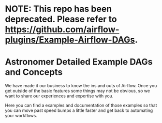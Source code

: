 # NOTE: This repo has been deprecated. Please refer to https://github.com/airflow-plugins/Example-Airflow-DAGs.

# Astronomer Detailed Example DAGs and Concepts
We have made it our business to know the ins and outs of Airflow. Once you get outside of the basic features some things may not be obvious, so we want to share our experiences and expertise with you.

Here you can find a examples and documentation of those examples so that you can move past speed bumps a little faster and get back to automating your workflows.

